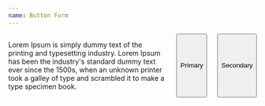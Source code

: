 ```yaml
---
name: Button Form
---
```


<div class="row">
  <div class="columns three">
      <!-- <h4><a href="#">Primary</a></h4>-->
      <p>Lorem Ipsum is simply dummy text of the printing and typesetting industry. Lorem Ipsum has been the industry's standard dummy text ever since the 1500s, when an unknown printer took a galley of type and scrambled it to make a type specimen book.</p>
      <button type="button" class="btn btn-default">Primary</button>
      <button type="button" class="btn btn-secondary">Secondary</button>
      <!-- <a href="#" class="btn btn--secondary">Secondary link</a>-->
    </div>
 </div>


